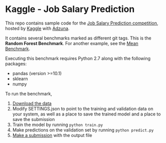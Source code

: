 Kaggle - Job Salary Prediction
==============================

This repo contains sample code for the [Job Salary Prediction competition](https://www.kaggle.com/c/job-salary-prediction/), hosted by [Kaggle](http://www.kaggle.com) with [Adzuna](http://www.adzuna.co.uk/).

It contains several benchmarks marked as different git tags. This is the **Random Forest Benchmark**. For another example, see the [Mean Benchmark](https://github.com/benhamner/JobSalaryPrediction/tree/MeanBenchmark).

Executing this benchmark requires Python 2.7 along with the following packages:

 - pandas (version >=10.1)
 - sklearn
 - numpy

To run the benchmark,

1. [Download the data](https://www.kaggle.com/c/job-salary-prediction/data)
2. Modify SETTINGS.json to point to the training and validation data on your system, as well as a place to save the trained model and a place to save the submission
3. Train the model by running `python train.py`
4. Make predictions on the validation set by running `python predict.py`
5. [Make a submission](https://www.kaggle.com/c/job-salary-prediction/team/select) with the output file
